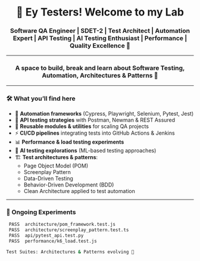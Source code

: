 <h1 align="center">👋 Ey Testers! Welcome to my Lab</h1>

<h3 align="center">
Software QA Engineer | SDET-2 | Test Architect | Automation Expert | API Testing | AI Testing Enthusiast | Performance | Quality Excellence 🚀
</h3>

---

<h3 align="center">
A space to build, break and learn about Software Testing, Automation, Architectures & Patterns 🧪
</h3>

---

### 🛠 What you’ll find here
- 📂 **Automation frameworks** (Cypress, Playwright, Selenium, Pytest, Jest)  
- 🔌 **API testing strategies** with Postman, Newman & REST Assured  
- 🧰 **Reusable modules & utilities** for scaling QA projects  
- ⚡ **CI/CD pipelines** integrating tests into GitHub Actions & Jenkins  
- 📊 **Performance & load testing experiments**  
- 🤖 **AI testing explorations** (ML-based testing approaches)  
- 🏗️ **Test architectures & patterns**:  
  - Page Object Model (POM)  
  - Screenplay Pattern  
  - Data-Driven Testing  
  - Behavior-Driven Development (BDD)  
  - Clean Architecture applied to test automation  

---

### 🚀 Ongoing Experiments
```bash
 PASS  architecture/pom_framework.test.js
 PASS  architecture/screenplay_pattern.test.ts
 PASS  api/pytest_api.test.py
 PASS  performance/k6_load.test.js

Test Suites: Architectures & Patterns evolving 🚀
